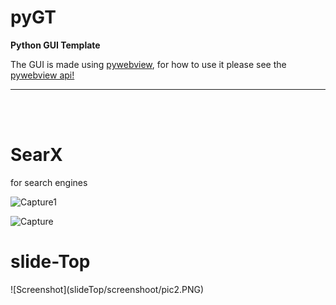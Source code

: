 # pyGT
<strong>Python GUI Template</strong>
<p>The GUI is made using <a href="https://pywebview.flowrl.com/guide/api.html">pywebview</a>, for how to use it please see the <a href="https://pywebview.flowrl.com/guide/api.html">pywebview api!</a></p>
<hr><br><br>
<h1>SearX</h1>
for search engines

![Capture1](https://user-images.githubusercontent.com/45049739/91017060-4b9ace80-e620-11ea-9ca4-5194eaaae69e.PNG)

![Capture](https://user-images.githubusercontent.com/45049739/91017296-a3d1d080-e620-11ea-801f-ab83ba921f43.PNG)<br>
<h1>slide-Top</h1>
![Screenshot](slideTop/screenshoot/pic2.PNG)

